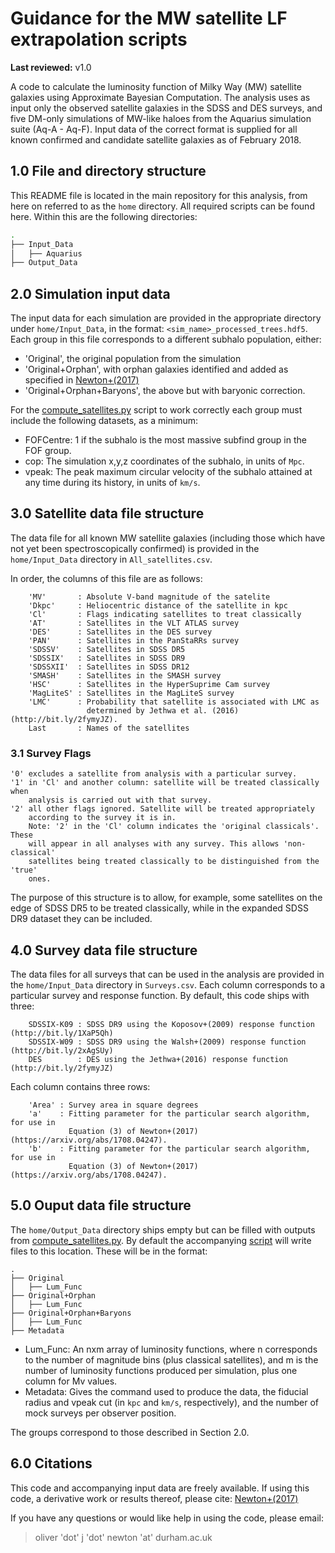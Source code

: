 # Guidance for the MW satellite LF extrapolation scripts
**Last reviewed:** v1.0

A code to calculate the luminosity function of Milky Way (MW) satellite galaxies
using Approximate Bayesian Computation. The analysis uses as input only the
observed satellite galaxies in the SDSS and DES surveys, and five DM-only
simulations of MW-like haloes from the Aquarius simulation suite (Aq-A - Aq-F).
Input data of the correct format is supplied for all known confirmed and
candidate satellite galaxies as of February 2018.

## 1.0 File and directory structure
This README file is located in the main repository for this analysis, from here
on referred to as the `home` directory. All required scripts can be found here.
Within this are the following directories:
```bash
.
├── Input_Data
│   ├── Aquarius
├── Output_Data

```

## 2.0 Simulation input data
The input data for each simulation are provided in the appropriate directory
under `home/Input_Data`, in the format:
   `<sim_name>_processed_trees.hdf5`.
Each group in this file corresponds to a different subhalo population, either:
* 'Original', the original population from the simulation
* 'Original+Orphan', with orphan galaxies identified and added as specified in
    [Newton+(2017)](https://arxiv.org/abs/1708.04247)
* 'Original+Orphan+Baryons', the above but with baryonic correction.

For the [compute_satellites.py](/compute_satellites.py) script to work correctly
each group must include the following datasets, as a minimum:
* FOFCentre: 1 if the subhalo is the most massive subfind group in the FOF group.
* cop: The simulation x,y,z coordinates of the subhalo, in units of `Mpc`.
* vpeak: The peak maximum circular velocity of the subhalo attained at any time
         during its history, in units of `km/s`.

## 3.0 Satellite data file structure
The data file for all known MW satellite galaxies (including those which have
not yet been spectroscopically confirmed) is provided in the `home/Input_Data`
directory in `All_satellites.csv`.

In order, the columns of this file are as follows:
```
    'MV'       : Absolute V-band magnitude of the satelite   
    'Dkpc'     : Heliocentric distance of the satellite in kpc   
    'Cl'       : Flags indicating satellites to treat classically   
    'AT'       : Satellites in the VLT ATLAS survey   
    'DES'      : Satellites in the DES survey   
    'PAN'      : Satellites in the PanStaRRs survey   
    'SDSSV'    : Satellites in SDSS DR5   
    'SDSSIX'   : Satellites in SDSS DR9   
    'SDSSXII'  : Satellites in SDSS DR12   
    'SMASH'    : Satellites in the SMASH survey   
    'HSC'      : Satellites in the HyperSuprime Cam survey   
    'MagLiteS' : Satellites in the MagLiteS survey   
    'LMC'      : Probability that satellite is associated with LMC as   
                 determined by Jethwa et al. (2016) (http://bit.ly/2fymyJZ).   
    Last       : Names of the satellites
```

### 3.1 Survey Flags
    '0' excludes a satellite from analysis with a particular survey.   
    '1' in 'Cl' and another column: satellite will be treated classically when
        analysis is carried out with that survey.   
    '2' all other flags ignored. Satellite will be treated appropriately
        according to the survey it is in.   
        Note: '2' in the 'Cl' column indicates the 'original classicals'. These
        will appear in all analyses with any survey. This allows 'non-classical'
        satellites being treated classically to be distinguished from the 'true'
        ones.

The purpose of this structure is to allow, for example, some satellites on the
edge of SDSS DR5 to be treated classically, while in the expanded SDSS DR9
dataset they can be included.

## 4.0 Survey data file structure
The data files for all surveys that can be used in the analysis are provided in
the `home/Input_Data` directory in `Surveys.csv`. Each column corresponds to a
particular survey and response function. By default, this code ships with three:
```
    SDSSIX-K09 : SDSS DR9 using the Koposov+(2009) response function (http://bit.ly/1XaP5Qh)
    SDSSIX-W09 : SDSS DR9 using the Walsh+(2009) response function (http://bit.ly/2xAgSUy)
    DES        : DES using the Jethwa+(2016) response function (http://bit.ly/2fymyJZ)
```

Each column contains three rows:
```
    'Area' : Survey area in square degrees
    'a'    : Fitting parameter for the particular search algorithm, for use in
             Equation (3) of Newton+(2017) (https://arxiv.org/abs/1708.04247).
    'b'    : Fitting parameter for the particular search algorithm, for use in
             Equation (3) of Newton+(2017) (https://arxiv.org/abs/1708.04247).
```

## 5.0 Ouput data file structure
The `home/Output_Data` directory ships empty but can be filled with outputs from
[compute_satellites.py](/compute_satellites.py). By default the accompanying
[script](/script_compute_satellites.py) will write files to this location. These
will be in the format:
```
.
├── Original
│   ├── Lum_Func
├── Original+Orphan
│   ├── Lum_Func
├── Original+Orphan+Baryons
│   ├── Lum_Func
├── Metadata
```
* Lum_Func: An nxm array of luminosity functions, where n corresponds to the
number of magnitude bins (plus classical satellites), and m is the number of
luminosity functions produced per simulation, plus one column for Mv values.
* Metadata: Gives the command used to produce the data, the fiducial radius and
vpeak cut (in `kpc` and `km/s`, respectively), and the number of mock surveys
per observer position.

The groups correspond to those described in Section 2.0.

## 6.0 Citations
This code and accompanying input data are freely available. If using this code,
a derivative work or results thereof, please cite:
[Newton+(2017)](https://arxiv.org/abs/1708.04247)

If you have any questions or would like help in using the code, please email:
> oliver 'dot' j 'dot' newton 'at' durham.ac.uk
